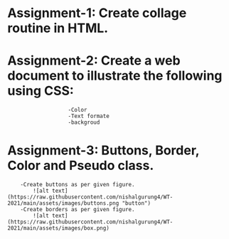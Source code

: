 # Assignment-1: Create collage routine in HTML.
# Assignment-2: Create a web document to illustrate the following using CSS:
                       -Color
                       -Text formate
                       -backgroud
# Assignment-3: Buttons, Border, Color and Pseudo class.
        -Create buttons as per given figure.
            ![alt text](https://raw.githubusercontent.com/nishalgurung4/WT-2021/main/assets/images/buttons.png "button")
        -Create borders as per given figure.
            ![alt text](https://raw.githubusercontent.com/nishalgurung4/WT-2021/main/assets/images/box.png)